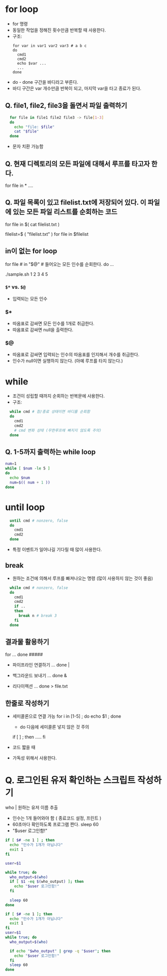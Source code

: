 # for loop
- for 명령
- 동일한 작업을 정해진 횟수만큼 반복할 때 사용한다.
- 구조:
  ```
  for var in var1 var2 var3 # a b c
  do
    cmd1
    cmd2
    echo $var ...
    ...
  done
  ```
- do - done 구간을 바디라고 부른다.
- 바디 구간은 var 개수만큼 반복이 되고, 마지막 var을 타고 종료가 된다.

## Q. file1, file2, file3을 돌면서 파일 출력하기

```sh
  for file in file1 file2 file3 -> file[1-3]
  do
    echo "file: $file"
    cat "$file"
  done
```
- 문자 치환 가능함

## Q. 현재 디렉토리의 모든 파일에 대해서 루프를 타고자 한다.
for file in *
....

## Q. 파일 목록이 있고 filelist.txt에 저장되어 있다. 이 파일에 있는 모든 파일 리스트를 순회하는 코드

for file in $( cat filelist.txt )

filelist=$ ( "filelist.txt" )
for file in $filelist

## in이 없는 for loop
for file # in "$@" # 들어오는 모든 인수를 순회한다.
do
...

./sample.sh 1 2 3 4 5

### `$*` vs. `$@`
- 입력되는 모든 인수

### $*
- 따옴표로 감싸면 모든 인수를 1개로 취급한다.
- 따옴표로 감싸면 null을 출력한다.
  
### $@
- 따옴표로 감싸면 입력되는 인수의 따옴표를 인지해서 개수를 취급한다.
- 인수가 null이면 실행하지 않는다. (아예 루프를 타지 않는다.)

# while
- 조건이 성립할 때까지 순회하는 반복문에 사용한다.
- 구조:

```sh
  while cmd # 참/종료 상태이면 바디를 순회함
  do
    cmd1
    cmd2
    # cmd 변화 상태 (무한루프에 빠지지 않도록 주의)
  done
```

## Q. 1-5까지 출력하는 while loop 

```sh
num=1
while [ $num -le 5 ]
do
  echo $num
  num=$(( num + 1 ))
done
```

# until loop

```sh
  until cmd # nonzero, false
  do
    cmd1
    cmd2
  done
```

- 특정 이벤트가 일어나길 기다릴 때 많이 사용한다.

## break
- 원하는 조건에 의해서 루프를 빠져나오는 명령 (많이 사용하지 않는 것이 좋음)

```sh
  while cmd # nonzero, false
  do
    cmd1
    cmd2
    if ..
    then 
      break n # break 3
    fi
  done
```

## 결과물 활용하기
for
...
done #####

- 파이프라인 연결하기
  ... done |

- 백그라운드 보내기
  ... done &

- 리다이렉션
  ... done > file.txt

## 한줄로 작성하기
- 세미콜론으로 연결 가능
  for i in [1-5] ; do echo $1 ; done
  - do 다음에 세미콜론 넣지 않은 것 주의

  if [ ] ; then
    .....
  fi
  
- 코드 짧을 때
- 가독성 위해서 사용한다.

# Q. 로그인된 유저 확인하는 스크립트 작성하기
who | 원하는 유저 이름 추출

- 인수는 1개 들어와야 함 ( 종료코드 설정, 프린트 )
- 60초마다 확인하도록 프로그램 짠다.
  sleep 60
- "$user 로그인함!"


```sh
if [ $# -ne 1 ] ; then
  echo "인수가 1개가 아닙니다"
  exit 1
fi

user=$1

while true; do
  who_output=$(who)
  if [ $1 -eq $(who_output) ]; then
    echo "$user 로그인함!"
  fi
  
  sleep 60
done
```
```sh
if [ $# -ne 1 ]; then
  echo "인수가 1개가 아닙니다"
  exit 1
fi
user=$1
while true; do
  who_output=$(who)

  if echo "$who_output" | grep -q "$user"; then
    echo "$user 로그인함!"
  fi
  sleep 60
done
```